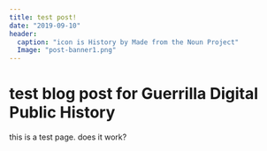 ```yaml
---
title: test post! 
date: "2019-09-10" 
header:
  caption: "icon is History by Made from the Noun Project"
  Image: "post-banner1.png"
---
```

# test blog post for Guerrilla Digital Public History 
this is a test page. does it work? 
